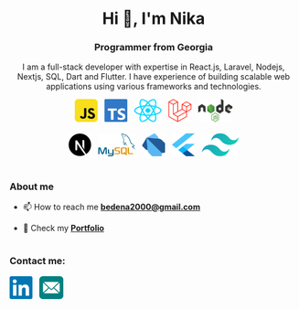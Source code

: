 <h1 align="center">Hi 👋, I'm Nika</h1>
<h3 align="center">Programmer from Georgia</h3>
<p align="center">I am a full-stack developer with expertise in React.js, Laravel, Nodejs, Nextjs, SQL, Dart and Flutter. I have experience of building scalable web applications using various frameworks and technologies.
</p>

<div align="center">
  <img src="./icons/js.png" alt="javascript" width="40" height="40" />&nbsp;&nbsp;
  <img  src="./icons/ts.png" alt="typescript" width="40" height="40" />&nbsp;&nbsp;
  <img  src="./icons/react.png" alt="react" width="48" height="40" />&nbsp;&nbsp;
  <img  src="./icons/laravel.png" alt="laravel" width="40" height="40" />&nbsp;&nbsp;
  <img  src="./icons/nodejs.png" alt="nodejs" width="60" height="40" />
</div>

<br>

<div align="center">
  <img src="./icons/nextjs.png" alt="nextjs" width="40" height="40" />&nbsp;&nbsp;
  <img src="./icons/mysql.png" alt="mysqlicon"width="65" height="40" />&nbsp;&nbsp;
  <img src="./icons/dart.png" alt="dark" width="40" height="40" />&nbsp;&nbsp;
 <img src="./icons/flutter.png" alt="flutter" width="40" height="40" />&nbsp;&nbsp;
 <img src="./icons/tailwind.png" alt="tailwind" width="65" height="40" />
</div>

#

### About me

- 📫 How to reach me **bedena2000@gmail.com**

- 📝 Check my **[Portfolio]((https://newportfolio-nine-liart.vercel.app/projects))**

#

<h3 align="left">Contact me:</h3>
<p align="left">
<a  href="https://www.linkedin.com/in/nika-bedenashvili-4a187220b/" target="blank"><img align="center" src="./icons/linkedin.png" alt="linkedin" height="40" width="40" /></a>&nbsp;&nbsp;
<a href="mailto:bedena2000@gmail.com" target="blank"><img align="center" src="./icons/email.png" alt="email" height="40" width="42" /></a>
</p>
<br>
